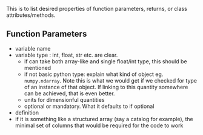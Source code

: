 This is to list desired properties of function parameters, returns, or class attributes/methods.

## Function Parameters
- variable name
- variable type : int, float, str etc. are clear. 
    - if can take both array-like and single float/int type, this should be mentioned 
    - if not basic python type: explain what kind of object eg. `numpy.ndarray`. Note this is what we would get if we checked for type of an instance of that object. If linking to this quantity somewhere can be achieved, that is even better.
    - units for dimensionful quantities 
    - optional or mandatory. What it defaults to if optional
- definition
- if it is something like a structured array (say a catalog for example), the minimal set of columns that would be required for the code to work

